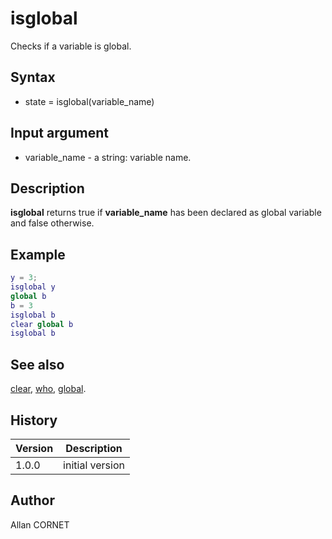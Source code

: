 

# isglobal

Checks if a variable is global.

## Syntax

- state = isglobal(variable_name)

## Input argument

 - variable_name - a string: variable name.

## Description


  <p><b>isglobal</b> returns true if <b>variable_name</b> has been declared as global variable and false otherwise.</p>


## Example

```matlab
y = 3;
isglobal y
global b
b = 3
isglobal b
clear global b
isglobal b
```

## See also

[clear](clear.md), [who](who.md), [global](global.md).
## History

|Version|Description|
|------|------|
|1.0.0|initial version|


## Author

Allan CORNET




